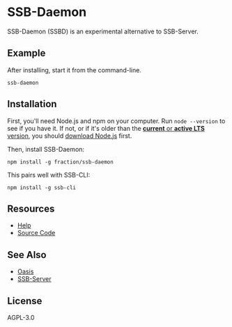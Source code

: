 # SSB-Daemon

SSB-Daemon (SSBD) is an experimental alternative to SSB-Server.

## Example

After installing, start it from the command-line.

```shell
ssb-daemon
```

## Installation

First, you'll need Node.js and npm on your computer. Run `node --version` to see if you have it. If not, or if it's older than the [**current** or **active LTS** version](https://nodejs.org/en/about/releases/), you should [download Node.js](https://nodejs.org/en/about/releases/) first.

Then, install SSB-Daemon:

```shell
npm install -g fraction/ssb-daemon
```

This pairs well with SSB-CLI:

```
npm install -g ssb-cli
```

## Resources

- [Help](https://github.com/fraction/ssb-daemon/issues/new)
- [Source Code](https://github.com/fraction/ssb-daemon.git)

## See Also

- [Oasis](https://github.com/fraction/oasis)
- [SSB-Server](https://github.com/ssbc/ssb-server)

## License

AGPL-3.0
